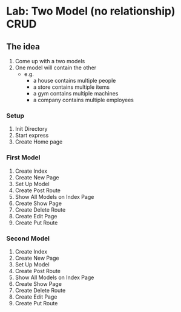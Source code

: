 
# Lab: Two Model (no relationship) CRUD

## The idea

1. Come up with a two models
1. One model will contain the other
    - e.g.
        - a house contains multiple people
        - a store contains multiple items
        - a gym contains multiple machines
        - a company contains multiple employees


### Setup

1. Init Directory
1. Start express
1. Create Home page

### First Model

1. Create Index
1. Create New Page
1. Set Up Model
1. Create Post Route
1. Show All Models on Index Page
1. Create Show Page
1. Create Delete Route
1. Create Edit Page
1. Create Put Route

### Second Model

1. Create Index
1. Create New Page
1. Set Up Model
1. Create Post Route
1. Show All Models on Index Page
1. Create Show Page
1. Create Delete Route
1. Create Edit Page
1. Create Put Route
